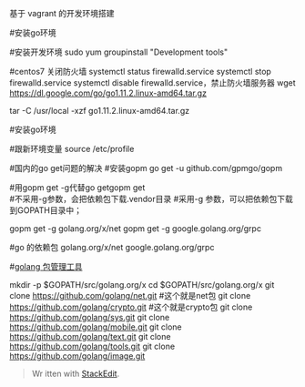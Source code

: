 基于 vagrant 的开发环境搭建

#安装go环境


#安装开发环境
sudo yum groupinstall "Development tools"


#centos7 关闭防火墙
systemctl status firewalld.service
systemctl stop firewalld.service
systemctl disable firewalld.service，禁止防火墙服务器
wget https://dl.google.com/go/go1.11.2.linux-amd64.tar.gz

tar -C /usr/local -xzf go1.11.2.linux-amd64.tar.gz


#安装go环境



#跟新环境变量
source /etc/profile

#国内的go get问题的解决
#安装gopm
go get -u github.com/gpmgo/gopm

#用gopm get -g代替go getgopm get  
#不采用-g参数，会把依赖包下载.vendor目录 
#采用-g 参数，可以把依赖包下载到GOPATH目录中；

gopm get -g golang.org/x/net
gopm get -g google.golang.org/grpc

#go 的依赖包
golang.org/x/net
google.golang.org/grpc


#[golang 包管理工具](https://blog.csdn.net/fenglailea/article/details/79107124)

mkdir -p $GOPATH/src/golang.org/x
cd $GOPATH/src/golang.org/x
git clone https://github.com/golang/net.git #这个就是net包
git clone https://github.com/golang/crypto.git #这个就是crypto包
git clone https://github.com/golang/sys.git
git clone https://github.com/golang/mobile.git
git clone https://github.com/golang/text.git
git clone https://github.com/golang/tools.git
git clone https://github.com/golang/image.git




> Wr
itten with [StackEdit](https://stackedit.io/).
<!--stackedit_data:
eyJoaXN0b3J5IjpbLTE5NjUxOTM2NDMsNDc3MzA0NTc1LDExNz
Y4NzQwNjIsNDI1MDk2NzMwLDE3MDkxMDIxNTYsLTE3NzA2MzQ0
MzIsLTE0MjMxNzM1M119
-->